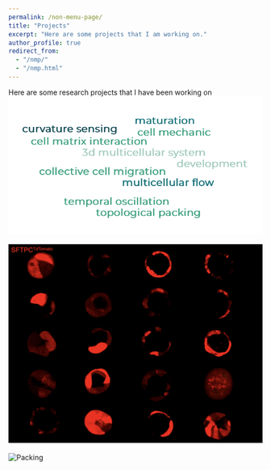 ```yaml
---
permalink: /non-menu-page/
title: "Projects"
excerpt: "Here are some projects that I am working on."
author_profile: true
redirect_from: 
  - "/nmp/"
  - "/nmp.html"
---
```


Here are some research projects that I have been working on <br/>
![Word Cloud](wordcloud.png) <br/>
<br/>
![SFTPC](SFTPC.png)<br/>
<br/>
![Packing](cover1_without_title.jpg) <br/>





